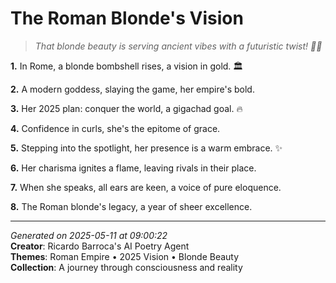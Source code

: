 # The Roman Blonde's Vision

> *That blonde beauty is serving ancient vibes with a futuristic twist! 💫👸*

**1.** In Rome, a blonde bombshell rises, a vision in gold. 🏛️


**2.** A modern goddess, slaying the game, her empire's bold.


**3.** Her 2025 plan: conquer the world, a gigachad goal. 🔥


**4.** Confidence in curls, she's the epitome of grace.


**5.** Stepping into the spotlight, her presence is a warm embrace. ✨


**6.** Her charisma ignites a flame, leaving rivals in their place.


**7.** When she speaks, all ears are keen, a voice of pure eloquence.


**8.** The Roman blonde's legacy, a year of sheer excellence.



---

*Generated on 2025-05-11 at 09:00:22*  
**Creator**: Ricardo Barroca's AI Poetry Agent  
**Themes**: Roman Empire • 2025 Vision • Blonde Beauty  
**Collection**: A journey through consciousness and reality